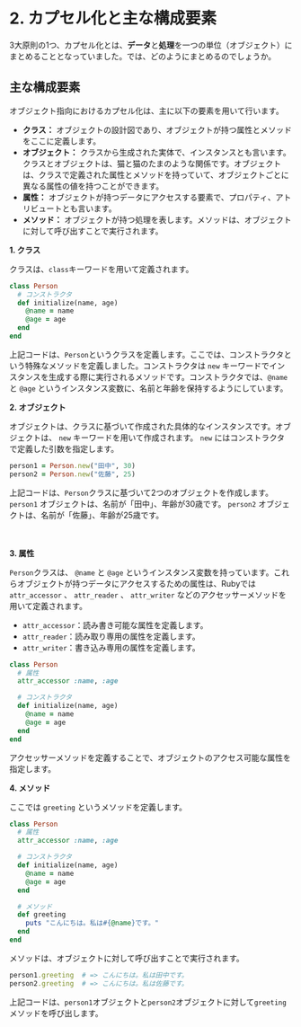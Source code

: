 # 2. カプセル化と主な構成要素

3大原則の1つ、カプセル化とは、**データ**と**処理**を一つの単位（オブジェクト）にまとめることとなっていました。では、どのようにまとめるのでしょうか。

## 主な構成要素

オブジェクト指向におけるカプセル化は、主に以下の要素を用いて行います。

* **クラス：** オブジェクトの設計図であり、オブジェクトが持つ属性とメソッドをここに定義します。
* **オブジェクト：** クラスから生成された実体で、インスタンスとも言います。クラスとオブジェクトは、猫と猫のたまのような関係です。オブジェクトは、クラスで定義された属性とメソッドを持っていて、オブジェクトごとに異なる属性の値を持つことができます。
* **属性：** オブジェクトが持つデータにアクセスする要素で、プロパティ、アトリビュートとも言います。
* **メソッド：** オブジェクトが持つ処理を表します。メソッドは、オブジェクトに対して呼び出すことで実行されます。

**1. クラス**

クラスは、`class`キーワードを用いて定義されます。

```ruby
class Person
  # コンストラクタ
  def initialize(name, age)
    @name = name
    @age = age
  end
end
```

上記コードは、`Person`というクラスを定義します。ここでは、コンストラクタという特殊なメソッドを定義しました。コンストラクタは `new` キーワードでインスタンスを生成する際に実行されるメソッドです。コンストラクタでは、`@name` と `@age` というインスタンス変数に、名前と年齢を保持するようにしています。

**2. オブジェクト**

オブジェクトは、クラスに基づいて作成された具体的なインスタンスです。オブジェクトは、 `new` キーワードを用いて作成されます。 `new` にはコンストラクタで定義した引数を指定します。

```ruby
person1 = Person.new("田中", 30)
person2 = Person.new("佐藤", 25)
```

上記コードは、`Person`クラスに基づいて2つのオブジェクトを作成します。 `person1` オブジェクトは、名前が「田中」、年齢が30歳です。 `person2` オブジェクトは、名前が「佐藤」、年齢が25歳です。
<br>
<br>
<br>

**3. 属性**

`Person`クラスは、 `@name` と `@age` というインスタンス変数を持っています。これらオブジェクトが持つデータにアクセスするための属性は、Rubyでは `attr_accessor` 、 `attr_reader` 、 `attr_writer` などのアクセッサーメソッドを用いて定義されます。

* `attr_accessor`：読み書き可能な属性を定義します。
* `attr_reader`：読み取り専用の属性を定義します。
* `attr_writer`：書き込み専用の属性を定義します。

```ruby
class Person
  # 属性
  attr_accessor :name, :age

  # コンストラクタ
  def initialize(name, age)
    @name = name
    @age = age
  end
end
```

アクセッサーメソッドを定義することで、オブジェクトのアクセス可能な属性を指定します。

**4. メソッド**

ここでは `greeting` というメソッドを定義します。

```ruby
class Person
  # 属性
  attr_accessor :name, :age

  # コンストラクタ
  def initialize(name, age)
    @name = name
    @age = age
  end

  # メソッド
  def greeting
    puts "こんにちは。私は#{@name}です。"
  end
end
```

メソッドは、オブジェクトに対して呼び出すことで実行されます。

```ruby
person1.greeting  # => こんにちは。私は田中です。
person2.greeting  # => こんにちは。私は佐藤です。
```

上記コードは、`person1`オブジェクトと`person2`オブジェクトに対して`greeting`メソッドを呼び出します。
